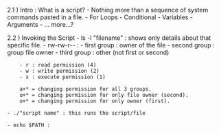 2.1 ) Intro : What is a script?
    - Nothing more than a sequence of system commands pasted in a file.
        - For Loops
        - Conditional
        - Variables
        - Arguments
        - ... more...?

2.2 ) Invoking the Script
    - ls -l "filename" : shows only details about that specific file.
    - rw-rw-r-- : 
        - first group : owner of the file
        - second group : group file owner
        - third group : other (not first or second)

        - r : read permission (4)
        - w : write permission (2)
        - x : execute permission (1)

        a+* = changing permission for all 3 groups.
        u+* = changing permission for only file owner (second).
        o+* = changing permission for only owner (first).

    - ./"script name" : this runs the script/file 

    - echo $PATH : 

